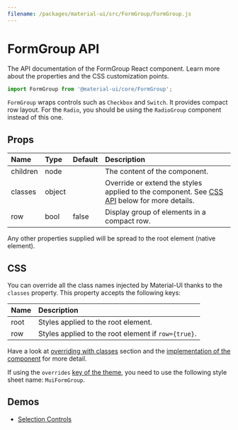 ```yaml
---
filename: /packages/material-ui/src/FormGroup/FormGroup.js
---
```


<!--- This documentation is automatically generated, do not try to edit it. -->

# FormGroup API

<p class="description">The API documentation of the FormGroup React component. Learn more about the properties and the CSS customization points.</p>

```js
import FormGroup from '@material-ui/core/FormGroup';
```

`FormGroup` wraps controls such as `Checkbox` and `Switch`.
It provides compact row layout.
For the `Radio`, you should be using the `RadioGroup` component instead of this one.

## Props

| Name | Type | Default | Description |
|:-----|:-----|:--------|:------------|
| <span class="prop-name">children</span> | <span class="prop-type">node</span> |  | The content of the component. |
| <span class="prop-name">classes</span> | <span class="prop-type">object</span> |  | Override or extend the styles applied to the component. See [CSS API](#css) below for more details. |
| <span class="prop-name">row</span> | <span class="prop-type">bool</span> | <span class="prop-default">false</span> | Display group of elements in a compact row. |

Any other properties supplied will be spread to the root element (native element).

## CSS

You can override all the class names injected by Material-UI thanks to the `classes` property.
This property accepts the following keys:


| Name | Description |
|:-----|:------------|
| <span class="prop-name">root</span> | Styles applied to the root element.
| <span class="prop-name">row</span> | Styles applied to the root element if `row={true}`.

Have a look at [overriding with classes](/customization/overrides/#overriding-with-classes) section
and the [implementation of the component](https://github.com/mui-org/material-ui/blob/next/packages/material-ui/src/FormGroup/FormGroup.js)
for more detail.

If using the `overrides` [key of the theme](/customization/themes/#css),
you need to use the following style sheet name: `MuiFormGroup`.

## Demos

- [Selection Controls](/demos/selection-controls/)

